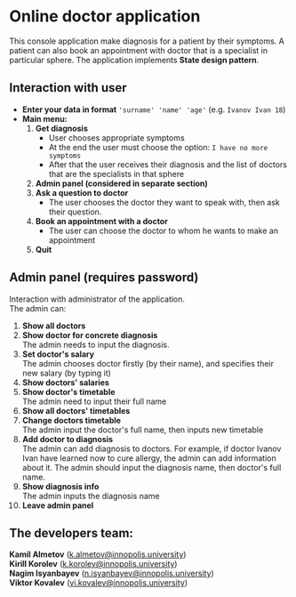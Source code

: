 # Online doctor application

This console application make diagnosis for a patient by their symptoms. 
A patient can also book an appointment with doctor that is a specialist in particular sphere.
The application implements **State design pattern**.

## Interaction with user

* **Enter your data in format** ```'surname' 'name' 'age'```
  (e.g. ```Ivanov Ivan 18```)
* **Main menu:**
  1) **Get diagnosis**
     * User chooses appropriate symptoms
     * At the end the user must choose the option: ```I have no more symptoms```
     * After that the user receives their diagnosis and the list of doctors that are the specialists in that sphere
  2) **Admin panel (considered in separate section)**
  3) **Ask a question to doctor**
     * The user chooses the doctor they want to speak with, then ask their question.
  4) **Book an appointment with a doctor**
     * The user can choose the doctor to whom he wants to make an appointment
  5) **Quit**
  
## Admin panel (requires password)

Interaction with administrator of the application. <br>
The admin can:
1) **Show all doctors**
2) **Show doctor for concrete diagnosis** <br> 
The admin needs to input the diagnosis.
3) **Set doctor's salary** <br> 
The admin chooses doctor firstly (by their name), and specifies their new salary (by typing it)
4) **Show doctors' salaries**
5) **Show doctor's timetable** <br>
The admin need to input their full name
6) **Show all doctors' timetables** <br>
7) **Change doctors timetable** <br>
The admin input the doctor's full name, then inputs new timetable
8) **Add doctor to diagnosis** <br>
The admin can add diagnosis to doctors. For example, if doctor Ivanov Ivan have learned now to cure allergy, the admin can add information about it.
The admin should input the diagnosis name, then doctor's full name.
9) **Show diagnosis info** <br>
The admin inputs the diagnosis name
10) **Leave admin panel**

## The developers team:
**Kamil Almetov** (k.almetov@innopolis.university) <br>
**Kirill Korolev** (k.korolev@innopolis.university) <br>
**Nagim Isyanbayev** (n.isyanbayev@innopolis.university) <br>
**Viktor Kovalev** (vi.kovalev@innopolis.university) <br>
